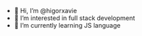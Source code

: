- 👋 Hi, I’m @higorxavie
- 👀 I’m interested in full stack development
- 🌱 I’m currently learning JS language

<!---
higorxavie/higorxavie is a ✨ special ✨ repository because its `README.md` (this file) appears on your GitHub profile.
You can click the Preview link to take a look at your changes.
--->
